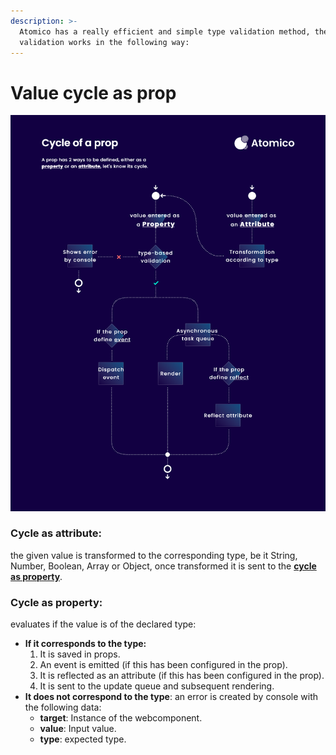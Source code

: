 ```yaml
---
description: >-
  Atomico has a really efficient and simple type validation method, the type
  validation works in the following way:
---
```


# Value cycle as prop

![](../../.gitbook/assets/prop-en.png)

### **Cycle as attribute**:

the given value is transformed to the corresponding type, be it String, Number, Boolean, Array or Object, once transformed it is sent to the [**cycle as property**](value-cycle-as-prop.md#cycle-as-a-property).

### Cycle as property:

evaluates if the value is of the declared type:

* **If it corresponds to the type:**
  1. It is saved in props.
  2. An event is emitted (if this has been configured in the prop).
  3. It is reflected as an attribute (if this has been configured in the prop).
  4. It is sent to the update queue and subsequent rendering.
* **It does not correspond to the type**: an error is created by console with the following data:
  * **target**: Instance of the webcomponent.
  * **value**: Input value.
  * **type**: expected type.
